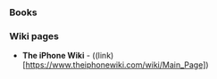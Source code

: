 ### Books

### Wiki pages
- **The iPhone Wiki** - ((link)[https://www.theiphonewiki.com/wiki/Main_Page])
